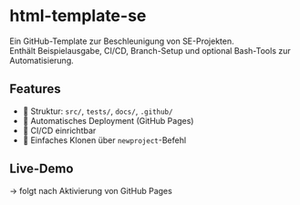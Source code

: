 # html-template-se

Ein GitHub-Template zur Beschleunigung von SE-Projekten.  
Enthält Beispielausgabe, CI/CD, Branch-Setup und optional Bash-Tools zur Automatisierung.

## Features
- 🧱 Struktur: `src/`, `tests/`, `docs/`, `.github/`
- 🚀 Automatisches Deployment (GitHub Pages)
- 🧪 CI/CD einrichtbar
- 📂 Einfaches Klonen über `newproject`-Befehl

## Live-Demo
→ folgt nach Aktivierung von GitHub Pages
